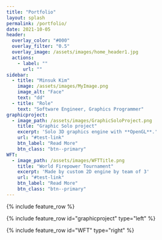 ```yaml
---
title: "Portfolio"
layout: splash
permalink: /portfolio/
date: 2021-10-05
header:
  overlay_color: "#000"
  overlay_filter: "0.5"
  overlay_image: /assets/images/home_header1.jpg
  actions:
    - label: ""
      url: ""
sidebar:
  - title: "Minsuk Kim"
    image: /assets/images/MyImage.png
    image_alt: "Face"
    text: "dd"
  - title: "Role"
    text: "Software Engineer, Graphics Programmer"
graphicproject:
  - image_path: /assets/images/GraphicSoloProject.png
    title: "Graphic Solo project"
    excerpt: 'Solo 3D graphics engine with **OpenGL**.'
    url: "#test-link"
    btn_label: "Read More"
    btn_class: "btn--primary"
WFT:
  - image_path: /assets/images/WFTTitle.png
    title: "World Firepower Tournament"
    excerpt: 'Made by custom 2D engine by team of 3'
    url: "#test-link"
    btn_label: "Read More"
    btn_class: "btn--primary"
---
```


{% include feature_row %}

{% include feature_row id="graphicproject" type="left" %}

{% include feature_row id="WFT" type="right" %}
